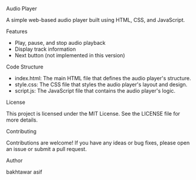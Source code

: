 Audio Player

A simple web-based audio player built using HTML, CSS, and JavaScript.

Features

- Play, pause, and stop audio playback
- Display track information
- Next button (not implemented in this version)

Code Structure

- index.html: The main HTML file that defines the audio player's structure.
- style.css: The CSS file that styles the audio player's layout and design.
- script.js: The JavaScript file that contains the audio player's logic.

License

This project is licensed under the MIT License. See the LICENSE file for more details.

Contributing

Contributions are welcome! If you have any ideas or bug fixes, please open an issue or submit a pull request.

Author

bakhtawar asif
